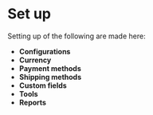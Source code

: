 # Set up

Setting up of the following are made here:

* **Configurations**
* **Currency**
* **Payment methods**
* **Shipping methods**
* **Custom fields**
* **Tools** 
* **Reports**